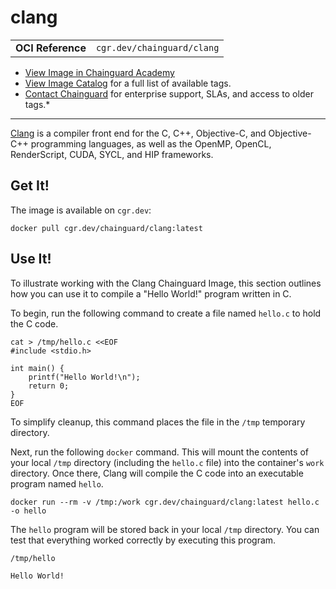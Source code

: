 <!--monopod:start-->
# clang
| | |
| - | - |
| **OCI Reference** | `cgr.dev/chainguard/clang` |


* [View Image in Chainguard Academy](https://edu.chainguard.dev/chainguard/chainguard-images/reference/clang/overview/)
* [View Image Catalog](https://console.enforce.dev/images/catalog) for a full list of available tags.
* [Contact Chainguard](https://www.chainguard.dev/chainguard-images) for enterprise support, SLAs, and access to older tags.*

---
<!--monopod:end-->

<!--overview:start-->
[Clang](https://clang.llvm.org) is a compiler front end for the C, C++, Objective-C, and Objective-C++ programming languages, as well as the OpenMP, OpenCL, RenderScript, CUDA, SYCL, and HIP frameworks.
<!--overview:end-->

<!--getting:start-->
## Get It!
The image is available on `cgr.dev`:

```
docker pull cgr.dev/chainguard/clang:latest
```
<!--getting:end-->

<!--body:start-->


## Use It!

To illustrate working with the Clang Chainguard Image, this section outlines how you can use it to compile a "Hello World!" program written in C. 

To begin, run the following command to create a file named `hello.c` to hold the C code.

```shell
cat > /tmp/hello.c <<EOF
#include <stdio.h>

int main() {
    printf("Hello World!\n");
    return 0;
}
EOF
```

To simplify cleanup, this command places the file in the `/tmp` temporary directory. 

Next, run the following `docker` command. This will mount the contents of your local `/tmp` directory (including the `hello.c` file) into the container's `work` directory. Once there, Clang will compile the C code into an executable program named `hello`.

```shell
docker run --rm -v /tmp:/work cgr.dev/chainguard/clang:latest hello.c -o hello
```

The `hello` program will be stored back in your local `/tmp` directory. You can test that everything worked correctly by executing this program.

```shell
/tmp/hello
```
```
Hello World!
```
<!--body:end-->